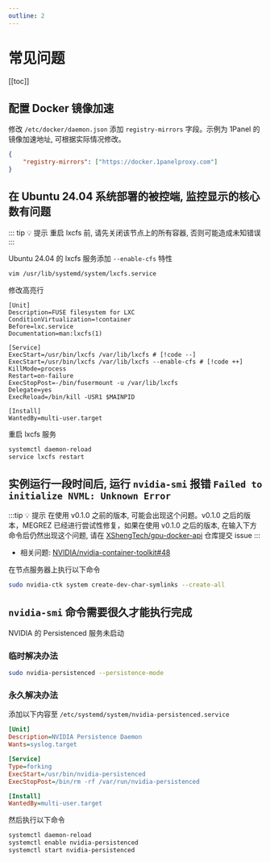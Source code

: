 ```yaml
---
outline: 2
---
```


# 常见问题

[[toc]]

## 配置 Docker 镜像加速

修改 `/etc/docker/daemon.json` 添加 `registry-mirrors` 字段。示例为 1Panel 的镜像加速地址, 可根据实际情况修改。

```json
{
    "registry-mirrors": ["https://docker.1panelproxy.com"]
}
```


## 在 Ubuntu 24.04 系统部署的被控端, 监控显示的核心数有问题

::: tip 💡 提示
重启 lxcfs 前, 请先关闭该节点上的所有容器, 否则可能造成未知错误
:::

Ubuntu 24.04 的 lxcfs 服务添加 `--enable-cfs` 特性

```bash
vim /usr/lib/systemd/system/lxcfs.service
```

修改高亮行

```ini:line-numbers
[Unit]
Description=FUSE filesystem for LXC
ConditionVirtualization=!container
Before=lxc.service
Documentation=man:lxcfs(1)

[Service]
ExecStart=/usr/bin/lxcfs /var/lib/lxcfs # [!code --]
ExecStart=/usr/bin/lxcfs /var/lib/lxcfs --enable-cfs # [!code ++]
KillMode=process
Restart=on-failure
ExecStopPost=-/bin/fusermount -u /var/lib/lxcfs
Delegate=yes
ExecReload=/bin/kill -USR1 $MAINPID

[Install]
WantedBy=multi-user.target
```


重启 lxcfs 服务

```bash
systemctl daemon-reload
service lxcfs restart
```


## 实例运行一段时间后, 运行 `nvidia-smi` 报错 `Failed to initialize NVML: Unknown Error`

:::tip 💡 提示
在使用 v0.1.0 之前的版本, 可能会出现这个问题。v0.1.0 之后的版本，MEGREZ 已经进行尝试性修复，如果在使用 v0.1.0 之后的版本, 在输入下方命令后仍然出现这个问题, 请在 [XShengTech/gpu-docker-api](https://github.com/XShengTech/gpu-docker-api/issues) 仓库提交 issue
:::

* 相关问题: [NVIDIA/nvidia-container-toolkit#48](https://github.com/NVIDIA/nvidia-container-toolkit/issues/48)

在节点服务器上执行以下命令

```bash
sudo nvidia-ctk system create-dev-char-symlinks --create-all
```

## `nvidia-smi` 命令需要很久才能执行完成

NVIDIA 的 Persistenced 服务未启动

### 临时解决办法

```bash
sudo nvidia-persistenced --persistence-mode
```

### 永久解决办法

添加以下内容至 `/etc/systemd/system/nvidia-persistenced.service`

```ini
[Unit]
Description=NVIDIA Persistence Daemon
Wants=syslog.target

[Service]
Type=forking
ExecStart=/usr/bin/nvidia-persistenced
ExecStopPost=/bin/rm -rf /var/run/nvidia-persistenced

[Install]
WantedBy=multi-user.target
```

然后执行以下命令

```bash
systemctl daemon-reload
systemctl enable nvidia-persistenced
systemctl start nvidia-persistenced
```